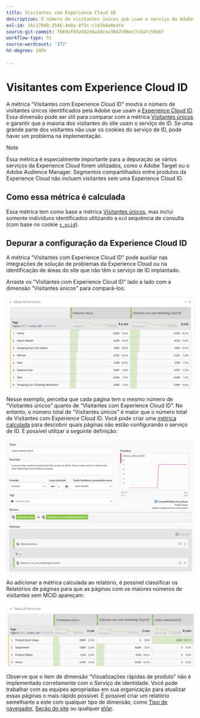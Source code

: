 ```yaml
---
title: Visitantes com Experience Cloud ID
description: O número de visitantes únicos que usam o serviço da Adobe Experience Cloud ID.
exl-id: 16c170d0-3546-4e0a-8f3c-c141b8a0e4fe
source-git-commit: f669af03a502d8a24cea3047b96ec7cba7c59e6f
workflow-type: ht
source-wordcount: '372'
ht-degree: 100%

---
```


# Visitantes com Experience Cloud ID

A métrica “Visitantes com Experience Cloud ID” mostra o número de visitantes únicos identificados pela Adobe que usam a [Experience Cloud ID](https://experienceleague.adobe.com/docs/id-service/using/home.html?lang=pt-BR). Essa dimensão pode ser útil para comparar com a métrica [Visitantes únicos](unique-visitors.md) e garantir que a maioria dos visitantes do site usam o serviço de ID. Se uma grande parte dos visitantes não usar os cookies do serviço de ID, pode haver um problema na implementação.

>[!NOTE]
>
>Essa métrica é especialmente importante para a depuração se vários serviços da Experience Cloud forem utilizados, como o Adobe Target ou o Adobe Audience Manager. Segmentos compartilhados entre produtos da Experience Cloud não incluem visitantes sem uma Experience Cloud ID.

## Como essa métrica é calculada

Essa métrica tem como base a métrica [Visitantes únicos](unique-visitors.md), mas inclui somente indivíduos identificados utilizando a `mid` sequência de consulta (com base no cookie [`s_ecid`](https://experienceleague.adobe.com/docs/core-services/interface/ec-cookies/cookies-analytics.html?lang=pt-BR)).

## Depurar a configuração da Experience Cloud ID

A métrica &quot;Visitantes com Experience Cloud ID&quot; pode auxiliar nas integrações de solução de problemas da Experience Cloud ou na identificação de áreas do site que não têm o serviço de ID implantado.

Arraste os &quot;Visitantes com Experience Cloud ID&quot; lado a lado com a dimensão “Visitantes únicos” para compará-los:

![Comparação de visitantes únicos](assets/metric-mcvid1.png)

Nesse exemplo, perceba que cada página tem o mesmo número de “Visitantes únicos” quanto de “Visitantes com Experience Cloud ID”. No entanto, o número total de “Visitantes únicos” é maior que o número total de Visitantes com Experience Cloud ID. Você pode criar uma [métrica calculada](../c-calcmetrics/cm-overview.md) para descobrir quais páginas não estão configurando o serviço de ID. É possível utilizar a seguinte definição:

![Definição de métrica calculada](assets/metric-mcvid2.png)

Ao adicionar a métrica calculada ao relatório, é possível classificar os Relatórios de páginas para que as páginas com os maiores números de visitantes sem MCID apareçam:

![Páginas sem serviço de ID](assets/metric-mcvid3.png)

Observe que o item de dimensão “Visualizações rápidas de produto” não é implementado corretamente com o Serviço de identidade. Você pode trabalhar com as equipes apropriadas em sua organização para atualizar essas páginas o mais rápido possível. É possível criar um relatório semelhante a este com qualquer tipo de dimensão, como [Tipo de navegador](../dimensions/browser-type.md), [Seção do site](../dimensions/site-section.md) ou qualquer [eVar](../dimensions/evar.md).
